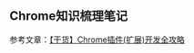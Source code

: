 ## Chrome知识梳理笔记

参考文章：[【干货】Chrome插件(扩展)开发全攻略](https://www.cnblogs.com/liuxianan/p/chrome-plugin-develop.html)